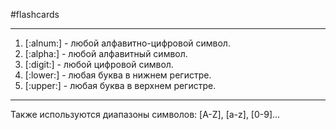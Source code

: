 #flashcards 
***
1. [:alnum:] - любой алфавитно-цифровой символ.
2. [:alpha:] - любой алфавитный символ.
3. [:digit:] - любой цифровой символ.
4. [:lower:] - любая буква в нижнем регистре.
5. [:upper:] - любая буква в верхнем регистре.
***
Также используются диапазоны символов:
[A-Z], [a-z], [0-9]...